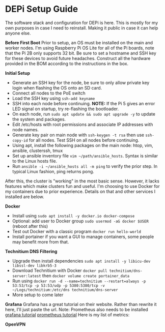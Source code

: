 # DEPi Setup Guide
The software stack and configuration for DEPi is here. This is mostly for my own purposes in case I need to reinstall. Making it public in case it can help anyone else.

**Before First Boot**
Prior to setup, an OS must be installed on the main and worker nodes. I'm using Raspberry Pi OS Lite for all of the Pi boards, note that the Pi 2B 
only supports 32 bit. Be sure to set a hostname and SSH key for these devices to avoid future headaches. Construct all the hardware provided in the BOM
according to the instructions in the box.

**Initial Setup**
* Generate an SSH key for the node, be sure to only allow private key login when flashing the OS onto an SD card.
* Connect all nodes to the PoE switch
* Load the SSH key using `ssh-add keyname`
* SSH into each node before continuing. **NOTE:** If the Pi 5 gives an error LED signal on startup, try re-flashing the bootloader.
* On each node, run `sudo apt update && sudo apt upgrade -y` to update the system and packages.
* Edit /etc/hosts with root permissions and associate IP addresses with node names.
* Generate key pair on main node with `ssh-keygen -t rsa` then use `ssh-copy-id` for all nodes. Test SSH on all nodes before continuing.
* Using apt, install the following packages on the main node: htop, vim, ansible, clusterssh, tmux
* Set up ansible inventory file `vim ~/path/ansible_hosts`. Syntax is similar to the Linux hosts file. 
* Run `ansible -i ~/ansible_hosts all -m ping` to verify the prior step. In typical Linux fashion, ping returns pong.

After this, the cluster is "working" in the most basic sense. However, it lacks features which make clusters fun and useful. I'm choosing to use Docker for my containers due to prior experience. Details on that and other services I installed are below.

**Docker**
* Install using `sudo apt install -y docker.io docker-compose`
* Optional: add user to Docker group `sudo usermod -aG docker $USER` (reboot after this)
* Test out Docker with a classic program `docker run hello-world`
* Install portainer if you want a GUI to manage containers, some people may benefit more from that.

**Technitium DNS Filtering**
* Upgrade then install dependencies `sudo apt install -y libicu-dev libssl-dev libkrb5-3`
* Download Technitium with Docker `docker pull technitium/dns-server:latest` then `docker volume create portainer_data`
* Run using `docker run -d --name=technitium --restart=always -p 53:53/tcp -p 53:53/udp -p 5380:5380/tcp -v ~/Logs/technitium:/etc/dns technitium/dns-server`
* More setup to come later

**Grafana**
Grafana has a great tutorial on their website. Rather than rewrite it here, I'll just paste the url. Note: Prometheus also needs to be installed \
[grafana tutorial](https://grafana.com/docs/grafana/latest/setup-grafana/installation/docker/)
[prometheus tutorial](https://prometheus.io/docs/prometheus/latest/getting_started/)
Here is my list of metrics:


**OpenVPN**